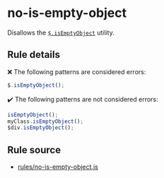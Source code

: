 # no-is-empty-object

Disallows the [`$.isEmptyObject`](https://api.jquery.com/jQuery.isEmptyObject/) utility.

## Rule details

❌ The following patterns are considered errors:
```js
$.isEmptyObject();
```

✔️ The following patterns are not considered errors:
```js
isEmptyObject();
myClass.isEmptyObject();
$div.isEmptyObject();
```
## Rule source

* [rules/no-is-empty-object.js](../rules/no-is-empty-object.js)
